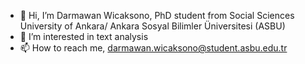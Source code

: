- 👋 Hi, I’m Darmawan Wicaksono, PhD student from Social Sciences University of Ankara/ Ankara Sosyal Bilimler Üniversitesi (ASBU) 
- 👀 I’m interested in text analysis
- 📫 How to reach me, darmawan.wicaksono@student.asbu.edu.tr
